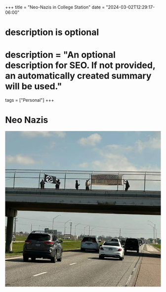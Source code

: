 +++
title = "Neo-Nazis in College Station"
date = "2024-03-02T12:29:17-06:00"

#
# description is optional
#
# description = "An optional description for SEO. If not provided, an automatically created summary will be used."

tags = ["Personal"]
+++

# Neo Nazis

![The San Juan Mountains are beautiful!](/content/en/posts/college-station-nazis/college_station_nazi1.jpg "San Juan Mountains")